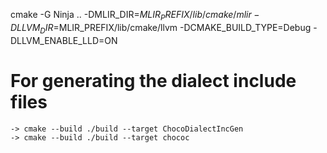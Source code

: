 
cmake -G Ninja .. -DMLIR_DIR=$MLIR_PREFIX/lib/cmake/mlir -DLLVM_DIR=$MLIR_PREFIX/lib/cmake/llvm -DCMAKE_BUILD_TYPE=Debug -DLLVM_ENABLE_LLD=ON


# For generating the dialect include files
    -> cmake --build ./build --target ChocoDialectIncGen
    -> cmake --build ./build --target chococ